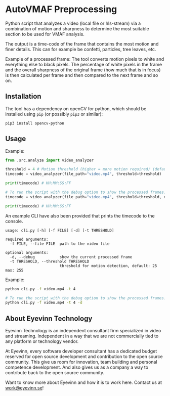 # AutoVMAF Preprocessing

Python script that analyzes a video (local file or hls-stream) via a combination of motion and sharpness to determine the most suitable section to be used for VMAF analysis.

The output is a time-code of the frame that contains the most motion and finer details. This can for example be confetti, particles, tree leaves, etc.

Example of a processed frame:
The tool converts motion pixels to white and everything else to black pixels.
The percentage of white pixels in the frame and the overall sharpness of the original frame (how much that is in focus) is then calculated per frame and then compared to the next frame and so on.

## Installation

The tool has a dependency on openCV for python, which should be installed using `pip` (or possibly `pip3` or similar): 

`pip3 install opencv-python`


## Usage

Example:

```python
from .src.analyze import video_analyzer

threshold = 4 # Motion threshold (higher = more motion required) (default: 25 max: 255)
timecode = video_analyzer(file_path="video.mp4", threshold=threshold)

print(timecode) # HH:MM:SS:FF

# To run the script with the debug option to show the processed frames:
timecode = video_analyzer(file_path="video.mp4", threshold=threshold, debug_video=True)

print(timecode) # HH:MM:SS:FF
```

An example CLI have also been provided that prints the timecode to the console.

```text
usage: cli.py [-h] [-f FILE] [-d] [-t THRESHOLD]

required arguments:
  -f FILE, --file FILE  path to the video file

optional arguments:
  -d, --debug           show the current processed frame
  -t THRESHOLD, --threshold THRESHOLD
                        threshold for motion detection, default: 25 max: 255
```

Example:

```bash
python cli.py -f video.mp4 -t 4

# To run the script with the debug option to show the processed frames:
python cli.py -f video.mp4 -t 4 -d
```

## About Eyevinn Technology

Eyevinn Technology is an independent consultant firm specialized in video and streaming. Independent in a way that we are not commercially tied to any platform or technology vendor.

At Eyevinn, every software developer consultant has a dedicated budget reserved for open source development and contribution to the open source community. This give us room for innovation, team building and personal competence development. And also gives us as a company a way to contribute back to the open source community.

Want to know more about Eyevinn and how it is to work here. Contact us at work@eyevinn.se!
